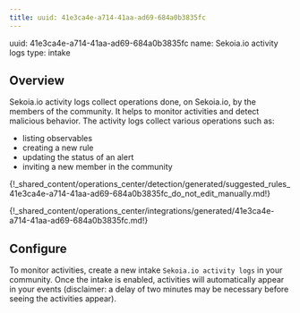 ```yaml
---
title: uuid: 41e3ca4e-a714-41aa-ad69-684a0b3835fc
---
```


uuid: 41e3ca4e-a714-41aa-ad69-684a0b3835fc
name: Sekoia.io activity logs
type: intake

## Overview
Sekoia.io activity logs collect operations done, on Sekoia.io, by the members of the community. It helps to monitor activities and detect malicious behavior. The activity logs collect various operations such as:

- listing observables
- creating a new rule
- updating the status of an alert
- inviting a new member in the community


{!_shared_content/operations_center/detection/generated/suggested_rules_41e3ca4e-a714-41aa-ad69-684a0b3835fc_do_not_edit_manually.md!}

{!_shared_content/operations_center/integrations/generated/41e3ca4e-a714-41aa-ad69-684a0b3835fc.md!}

## Configure

To monitor activities, create a new intake `Sekoia.io activity logs` in your community. Once the intake is enabled, activities will automatically appear in your events (disclaimer: a delay of two minutes may be necessary before seeing the activities appear).
